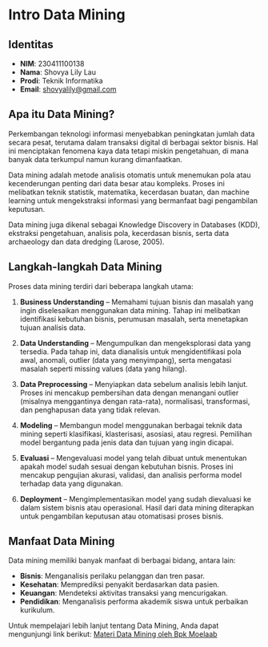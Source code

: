 # Intro Data Mining

## Identitas
- **NIM**: 230411100138  
- **Nama**: Shovya Lily Lau  
- **Prodi**: Teknik Informatika  
- **Email**: shovyalily@gmail.com  

## Apa itu Data Mining?
Perkembangan teknologi informasi menyebabkan peningkatan jumlah data secara pesat, terutama dalam transaksi digital di berbagai sektor bisnis. Hal ini menciptakan fenomena kaya data tetapi miskin pengetahuan, di mana banyak data terkumpul namun kurang dimanfaatkan. 

Data mining adalah metode analisis otomatis untuk menemukan pola atau kecenderungan penting dari data besar atau kompleks. Proses ini melibatkan teknik statistik, matematika, kecerdasan buatan, dan machine learning untuk mengekstraksi informasi yang bermanfaat bagi pengambilan keputusan. 

Data mining juga dikenal sebagai Knowledge Discovery in Databases (KDD), ekstraksi pengetahuan, analisis pola, kecerdasan bisnis, serta data archaeology dan data dredging (Larose, 2005).

## Langkah-langkah Data Mining
Proses data mining terdiri dari beberapa langkah utama:

1. **Business Understanding** – Memahami tujuan bisnis dan masalah yang ingin diselesaikan menggunakan data mining. Tahap ini melibatkan identifikasi kebutuhan bisnis, perumusan masalah, serta menetapkan tujuan analisis data.
   
2. **Data Understanding** – Mengumpulkan dan mengeksplorasi data yang tersedia. Pada tahap ini, data dianalisis untuk mengidentifikasi pola awal, anomali, outlier (data yang menyimpang), serta mengatasi masalah seperti missing values (data yang hilang).
   
3. **Data Preprocessing** – Menyiapkan data sebelum analisis lebih lanjut. Proses ini mencakup pembersihan data dengan menangani outlier (misalnya menggantinya dengan rata-rata), normalisasi, transformasi, dan penghapusan data yang tidak relevan.
   
4. **Modeling** – Membangun model menggunakan berbagai teknik data mining seperti klasifikasi, klasterisasi, asosiasi, atau regresi. Pemilihan model bergantung pada jenis data dan tujuan yang ingin dicapai.
   
5. **Evaluasi** – Mengevaluasi model yang telah dibuat untuk menentukan apakah model sudah sesuai dengan kebutuhan bisnis. Proses ini mencakup pengujian akurasi, validasi, dan analisis performa model terhadap data yang digunakan.
   
6. **Deployment** – Mengimplementasikan model yang sudah dievaluasi ke dalam sistem bisnis atau operasional. Hasil dari data mining diterapkan untuk pengambilan keputusan atau otomatisasi proses bisnis.

## Manfaat Data Mining
Data mining memiliki banyak manfaat di berbagai bidang, antara lain:
- **Bisnis**: Menganalisis perilaku pelanggan dan tren pasar.
- **Kesehatan**: Memprediksi penyakit berdasarkan data pasien.
- **Keuangan**: Mendeteksi aktivitas transaksi yang mencurigakan.
- **Pendidikan**: Menganalisis performa akademik siswa untuk perbaikan kurikulum.

Untuk mempelajari lebih lanjut tentang Data Mining, Anda dapat mengunjungi link berikut: [Materi Data Mining oleh Bpk Moelaab](https://moelaab.github.io/datamining/)
